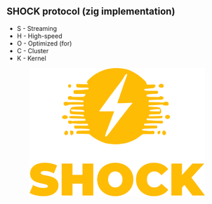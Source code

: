 

## SHOCK protocol (zig implementation)
 - S - Streaming 
 - H - High-speed 
 - O - Optimized (for) 
 - C - Cluster 
 - K - Kernel 


<div align="center">
  <img src="logo.svg" alt="SHOCK Protocol Logo" width="400"/>
</div>


 